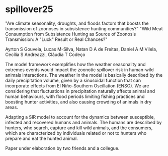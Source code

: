# spillover25

"Are climate seasonality, droughts, and floods factors that boosts the transmission of zoonoses in subsistence hunting communities?"
"Wild Meat Consumption from Subsistence Hunting  as Source of Zoonosis Transmission: A "Luck" Result or Real Chances?"

Ayrton S Gouveia, Lucas M-Silva, Natan D A de Freitas, Daniel A M Vilela, Cecília S Andreazzi, Cláudia T Codeço

The model framework exemplifies how the weather seasonality and extremes events would impact the zoonotic spillover risk in human-wild animals interactions. The weather in the model is basically described by the daily precipitation volume, given by a sinusoidal function that can incorporate effects from El Niño-Southern Oscillation (ENSO). We are considering that fluctuations in precipitation naturally affects animal and human behaviours, with flood periods limiting fishing practices and boosting hunter activities, and also causing crowding of animals in dry areas.

Adapting a SIR model to account for the dynamics between susceptible, infected and recovered humans and animals. The humans are described by hunters, who search, capture and kill wild animals, and the consumers, which are characterized by individuals related or not to hunters who prepare and eat the hunted animal.

Paper under elaboration by two friends and a collegue.


